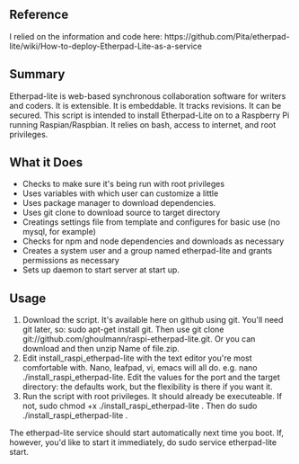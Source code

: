<html>
<head>
</head>
	<body>
		<h2>Reference</h2>
		<p>I relied on the information and code here: https://github.com/Pita/etherpad-lite/wiki/How-to-deploy-Etherpad-Lite-as-a-service</p>
		<h2>Summary</h2>
		Etherpad-lite is web-based synchronous collaboration software for writers and coders. It is extensible. It is embeddable. It tracks revisions. It can be secured. This script is intended to install Etherpad-Lite on to a Raspberry Pi running Raspian/Raspbian. It relies on bash, access to internet, and root privileges.
		<h2>What it Does</h2>
		<ul>
			<li>Checks to make sure it's being run with root privileges
			<li>Uses variables with which user can customize a little
			<li>Uses package manager to download dependencies.
			<li>Uses git clone to download source to target directory
			<li>Creatings settings file from template and configures for basic use (no mysql, for example)
			<li>Checks for npm and node dependencies and downloads as necessary
			<li>Creates a system user and a group named etherpad-lite and grants permissions as necessary
			<li>Sets up daemon to start server at start up.
		</ul>
		<h2>Usage</h2>
		<ol>
			<li>Download the script. It's available here on github using git. You'll need git later, so: sudo apt-get install git. Then use git clone git://github.com/ghoulmann/raspi-etherpad-lite.git. Or you can download and then unzip Name of file.zip.
			<li>Edit install_raspi_etherpad-lite with the text editor you're most comfortable with. Nano, leafpad, vi, emacs will all do. e.g. nano ./install_raspi_etherpad-lite. Edit the values for the port and the target directory: the defaults work, but the flexibility is there if you want it.
			<li>Run the script with root privileges. It should already be executeable. If not, sudo chmod +x ./install_raspi_etherpad-lite . Then do sudo ./install_raspi_etherpad-lite .
		</ol>
<p>The etherpad-lite service should start automatically next time you boot. If, however, you'd like to start it immediately, do sudo service etherpad-lite start.
	</body>
</html>
